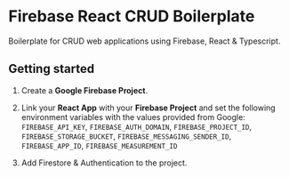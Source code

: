 # Firebase React CRUD Boilerplate

Boilerplate for CRUD web applications using Firebase, React & Typescript.

## Getting started

1. Create a **Google Firebase Project**.

2. Link your **React App** with your **Firebase Project** and set the following environment variables with the values provided from Google: `FIREBASE_API_KEY`, `FIREBASE_AUTH_DOMAIN`, `FIREBASE_PROJECT_ID`, `FIREBASE_STORAGE_BUCKET`, `FIREBASE_MESSAGING_SENDER_ID`, `FIREBASE_APP_ID`, `FIREBASE_MEASUREMENT_ID`

3. Add Firestore & Authentication to the project.
